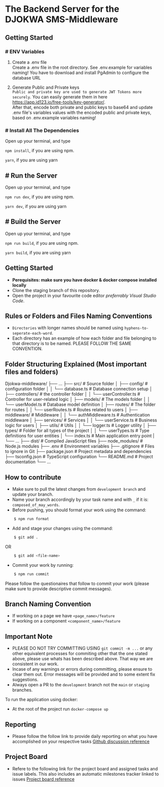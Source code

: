 # The Backend Server for the DJOKWA SMS-Middleware

## Getting Started

### # ENV Variables

1. Create a .env file <br>
   Create a .env file in the root directory. See .env.example for variables naming! You have to download and install PgAdmin to configure the database URL

2. Generate Public and Private keys <br />
   `Public and private key are used to generate JWT Tokens more securely`.
   You can easily generate them in here <br />
   https://app.id123.io/free-tools/key-generator/. <br />
   After that, encode both private and public keys to base64 and update .env file's variables values with the encoded public and private keys, based on .env.example variables naming!

### # Install All The Dependencies

Open up your terminal, and type <br >

```npm install```, if you are using npm.
<br />

```yarn```, if you are using yarn
<br />

## # Run the Server

Open up your terminal, and type <br >

```npm run dev```, if you are using npm.
<br />

```yarn dev```, if you are using yarn 

## # Build the Server

Open up your terminal, and type <br >

```npm run build```, if you are using npm.
<br />

```yarn build```, if you are using yarn 
<br>

## Getting Started

- **Perequisites: make sure you have docker & docker compose installed
  locally**
- Clone the staging branch of this repository.
- Open the project in your favourite code editor _preferrably Visual Studio
  Code_.

## Rules or Folders and Files Naming Conventions

- `Directories` with longer names should be named using
  `hyphens-to-seperate-each-word`.
- Each directory has an example of how each folder and file belonging to that directory is to be named. PLEASE FOLLOW THE SAME CONVENTION.

## Folder Structuring Explained (Most important files and folders)

Djokwa-middleware/
├── ...
├── src/                    # Source folder
│ ├── config/               # configuration folder
│ │ └── database.ts         # Database connection setup
│ ├── controllers/          # the controller folder
│ │ └── userController.ts   # Controller for user-related logic
│ ├── models/               # The models folder
│ │ └── userModel.ts        # Database model definition
│ ├── routes/               # The folder for routes
│ │ └── userRoutes.ts       # Routes related to users
│ ├── middleware/           # Middleware
│ │ └── authMiddleware.ts   # Authentication middleware
│ ├── services/             # Services
│ │ └── userService.ts      # Business logic for users
│ ├── utils/                # Utils
│ │ └── logger.ts           # Logger utility
│ ├── types/                # Folder for all types of the project
│ │ └── userTypes.ts        # Type definitions for user entities
│ └── index.ts              # Main application entry point
| └── ...
├── dist/                   # Compiled JavaScript files
├── node_modules/           # Node.js modules
├── .env                    # Environment variables
├── .gitignore              # Files to ignore in Git
├── package.json            # Project metadata and dependencies
├── tsconfig.json           # TypeScript configuration
└── README.md               # Project documentation
└── ...

## How to contribute

- Make sure to pull the latest changes from `development branch` and update your branch.
- Name your branch accordingly by your task name and with `_` if it is: `composed_of_may_words`.
- Before pushing, you should format your work using the command:

```bash
    $ npm run format
```

- Add and stage your changes using the command:

```bash
    $ git add .
```

OR

```bash
    $ git add <file-name>
```

- Commit your work by running:

```bash
    $ npm run commit
```

Please follow the questionaires that follow to commit your work (please make sure to provide descriptive commit messages).

## Branch Naming Convention

- If working on a page we have `<page_name>/feature`
- If working on a component `<component_name>/feature`

## Important Note

- PLEASE DO NOT TRY COMMITTING USING `git commit -m ...` or any other equivalent processes for commiting other that the one stated above, please use whats has been described above. That way we are consistent in our work.
- Incase of any warnings or errors during committing, please ensure to clear them out. Error messages will be provided and to some extent fix suggestions.
- Always open a PR to the `development` branch not the `main` or `staging` branches.

To run the application using docker:

- At the root of the project run `docker-compose up`

## Reporting

- Please follow the follow link to provide daily reporting on what you have accomplished on your respective tasks [Github discussion reference](https://github.com/orgs/OpenTek-Startup/discussions/1)

## Project Board

- Refere to the following link for the project board and assigned tasks and issue labels. This also includes an automatic milestones tracker linked to issues [Project board reference](https://github.com/orgs/OpenTek-Startup/projects/2/views/2)

